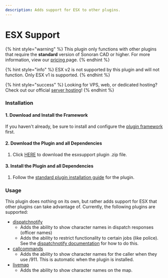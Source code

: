 ```yaml
---
description: Adds support for ESX to other plugins.
---
```


# ESX Support



{% hint style="warning" %}
This plugin only functions with other plugins that require the **standard** version of Sonoran CAD or higher. For more information, view our [pricing ](https://github.com/Sonoran-Software/SonoranCAD-Documentation/blob/master/pricing/faq)page. 
{% endhint %}

{% hint style="info" %}
ESX v2 is not supported by this plugin and will not function. Only ESX v1 is supported.
{% endhint %}

{% hint style="success" %}
Looking for VPS, web, or dedicated hosting? Check out our official [server hosting](../../../vps-hosting-1/vps-hosting.md)!
{% endhint %}

### Installation

#### 1. Download and Install the Framework

If you haven't already, be sure to install and configure the [plugin framework](https://github.com/Sonoran-Software/SonoranCAD-Documentation/blob/master/integration-plugins/integration-plugins/framework-installation.md) first.

#### 2. Download the Plugin and all Dependencies

1. Click [HERE](https://github.com/Sonoran-Software/sonoran_esxsupport/releases/tag/latest) to download the esxsupport plugin .zip file.

#### 3. Install the Plugin and all Dependencies

1. Follow the [standard plugin installation guide](https://github.com/Sonoran-Software/SonoranCAD-Documentation/blob/master/integration-plugins/integration-plugins/plugin-installation) for the plugin.

### Usage

This plugin does nothing on its own, but rather adds support for ESX that other plugins can take advantage of. Currently, the following plugins are supported:

* [dispatchnotify](dispatch-notify.md)
  * Adds the ability to show character names in dispatch responses \(officer names\)
  * Adds the ability to restrict functionality to certain jobs \(like police\). See the [dispatchnotify documentation](dispatch-notify.md) for how to do this.
* [callcommands](call-commands.md)
  * Adds the ability to show character names for the caller when they use /911. This is automatic when the plugin is installed.
* [livemap](live-map/)
  * Adds the ability to show character names on the map.

